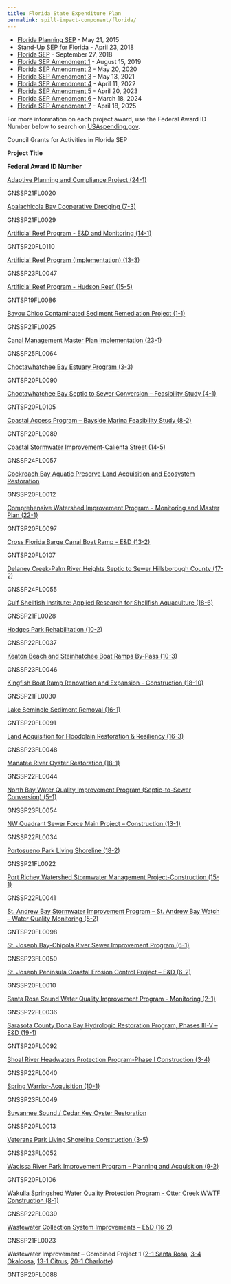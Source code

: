 ```yaml
---
title: Florida State Expenditure Plan
permalink: spill-impact-component/florida/
---
```


- [Florida Planning SEP](/uploads/Florida%20PSEP%20Final_1.pdf) - May 21, 2015
- [Stand-Up SEP for Florida](/uploads/FL%20SSEP_508Compliance-ba_1%20Final.pdf) - April 23, 2018
- [Florida SEP](/uploads/Florida_SEP_FINAL_508_Compliant.pdf) - September 27, 2018
- [Florida SEP Amendment 1](/uploads/FL%20SEP%20Amendment%201%20REVISED%20-%20Gulf%20Consortium_508_comp_0.pdf) - August 15, 2019
- [Florida SEP Amendment 2](/uploads/FL_SEP_Amendment2-GulfConsortium-R3-wTables_508_Table_2_Correct.pdf) - May 20, 2020
- [Florida SEP Amendment 3](/uploads/SEP_FL_Amendment_%233_with%20table.pdf) - May 13, 2021
- [Florida SEP Amendment 4](/uploads/FL_SEP_Amendment%204%20-%20Gulf%20Consortium%20Final_508%20compliant.pdf) - April 11, 2022
- [Florida SEP Amendment 5](/uploads/FL_SEP%20Amendment%205%20-508_0.pdf) - April 20, 2023
- [Florida SEP Amendment 6](/uploads/FL_SEP_Amendment_6_Final__0.pdf) - March 18, 2024
- [Florida SEP Amendment 7](/uploads/SEP%20Amendment%207%20-%20Gulf%20Consortium%20-%20Final%20-%20with%20tables%20-%20April%202025.pdf) - April 18, 2025

For more information on each project award, use the Federal Award ID Number below to search on [USAspending.gov](https://www.usaspending.gov/search/?hash=d0cede4de5827d24bbd9d27076bf18f2).

Council Grants for Activities in Florida SEP

**Project Title**

**Federal Award ID Number**

[Adaptive Planning and Compliance Project (24-1)](/uploads/FL_SEP_Amendment2-GulfConsortium-R3-wTables_508_Table_2_Correct.pdf#page=5)

GNSSP21FL0020

[Apalachicola Bay Cooperative Dredging (7-3)](/uploads/Florida_SEP_FINAL_508_Compliant.pdf#page=162)

GNSSP21FL0029

[Artificial Reef Program - E&D and Monitoring (14-1)](/uploads/Florida_SEP_FINAL_508_Compliant.pdf#page=288)

GNTSP20FL0110

[Artificial Reef Program (Implementation) (13-3)](/uploads/Florida_SEP_FINAL_508_Compliant.pdf#page=276)

GNSSP23FL0047

[Artificial Reef Program - Hudson Reef (15-5)](/uploads/Florida_SEP_FINAL_508_Compliant.pdf#page=338)

GNTSP19FL0086

[Bayou Chico Contaminated Sediment Remediation Project (1-1)](/uploads/Florida_SEP_FINAL_508_Compliant.pdf#page=65)

GNSSP21FL0025

[Canal Management Master Plan Implementation (23-1)](/uploads/Florida_SEP_FINAL_508_Compliant.pdf#page=468)

GNSSP25FL0064

[Choctawhatchee Bay Estuary Program (3-3)](/uploads/Florida_SEP_FINAL_508_Compliant.pdf#page=92)

GNTSP20FL0090

[Choctawhatchee Bay Septic to Sewer Conversion – Feasibility Study (4-1)](/uploads/Florida_SEP_FINAL_508_Compliant.pdf#page=111)

GNTSP20FL0105

[Coastal Access Program – Bayside Marina Feasibility Study (8-2)](/uploads/Florida_SEP_FINAL_508_Compliant.pdf#page=176)

GNTSP20FL0089

[Coastal Stormwater Improvement-Calienta Street (14-5)](/uploads/Florida_SEP_FINAL_508_Compliant.pdf#page=313)

GNSSP24FL0057

[Cockroach Bay Aquatic Preserve Land Acquisition and Ecosystem Restoration](/uploads/Florida_SEP_FINAL_508_Compliant.pdf#page=383)

GNSSP20FL0012

[Comprehensive Watershed Improvement Program - Monitoring and Master Plan (22-1)](/uploads/Florida_SEP_FINAL_508_Compliant.pdf#page=461)

GNTSP20FL0097

[Cross Florida Barge Canal Boat Ramp - E&D (13-2)](/uploads/Florida_SEP_FINAL_508_Compliant.pdf#page=270)

GNTSP20FL0107

[Delaney Creek-Palm River Heights Septic to Sewer Hillsborough County (17-2)](/uploads/Florida_SEP_FINAL_508_Compliant.pdf#page=388)

GNSSP24FL0055

[Gulf Shellfish Institute: Applied Research for Shellfish Aquaculture (18-6)](/uploads/Florida_SEP_FINAL_508_Compliant.pdf#page=419)

GNSSP21FL0028

[Hodges Park Rehabilitation (10-2)](/uploads/SEP_FL_Amendment_%233_with%20table.pdf#page=11)

GNSSP22FL0037

[Keaton Beach and Steinhatchee Boat Ramps By-Pass (10-3)](/uploads/SEP_FL_Amendment_%233_with%20table.pdf#page=18)

GNSSP23FL0046

[Kingfish Boat Ramp Renovation and Expansion - Construction (18-10)](/uploads/FL%20SEP%20Amendment%201%20REVISED%20-%20Gulf%20Consortium_508_comp_0.pdf#page=4)

GNSSP21FL0030

[Lake Seminole Sediment Removal (16-1)](/uploads/Florida_SEP_FINAL_508_Compliant.pdf#page=359)

GNTSP20FL0091

[Land Acquisition for Floodplain Restoration & Resiliency (16-3)](/uploads/Florida_SEP_FINAL_508_Compliant.pdf#page=369)

GNSSP23FL0048

[Manatee River Oyster Restoration (18-1)](/uploads/Florida_SEP_FINAL_508_Compliant.pdf#page=393)

GNSSP22FL0044

[North Bay Water Quality Improvement Program (Septic-to-Sewer Conversion) (5-1)](/uploads/Florida_SEP_FINAL_508_Compliant.pdf#page=118)

GNSSP23FL0054

[NW Quadrant Sewer Force Main Project – Construction (13-1)](/uploads/Florida_SEP_FINAL_508_Compliant.pdf#page=264)

GNSSP22FL0034

[Portosueno Park Living Shoreline (18-2)](/uploads/Florida_SEP_FINAL_508_Compliant.pdf#page=401)

GNSSP21FL0022

[Port Richey Watershed Stormwater Management Project-Construction (15-1)](/uploads/Florida_SEP_FINAL_508_Compliant.pdf#page=318)

GNSSP22FL0041

[St. Andrew Bay Stormwater Improvement Program – St. Andrew Bay Watch – Water Quality Monitoring (5-2)](/uploads/Florida_SEP_FINAL_508_Compliant.pdf#page=125)

GNTSP20FL0098

[St. Joseph Bay-Chipola River Sewer Improvement Program (6-1)](/uploads/Florida_SEP_FINAL_508_Compliant.pdf#page=131)

GNSSP23FL0050

[St. Joseph Peninsula Coastal Erosion Control Project – E&D (6-2)](/uploads/Florida_SEP_FINAL_508_Compliant.pdf#page=139)

GNSSP20FL0010

[Santa Rosa Sound Water Quality Improvement Program - Monitoring (2-1)](/uploads/Florida_SEP_FINAL_508_Compliant.pdf#page=73)

GNSSP22FL0036

[Sarasota County Dona Bay Hydrologic Restoration Program, Phases III-V – E&D (19-1)](/uploads/Florida_SEP_FINAL_508_Compliant.pdf#page=439)

GNTSP20FL0092

[Shoal River Headwaters Protection Program-Phase I Construction (3-4)](/uploads/Florida_SEP_FINAL_508_Compliant.pdf#page=97)

GNSSP22FL0040

[Spring Warrior-Acquisition (10-1)](/uploads/SEP_FL_Amendment_%233_with%20table.pdf#page=5)

GNSSP23FL0049

[Suwannee Sound / Cedar Key Oyster Restoration](/uploads/Florida_SEP_FINAL_508_Compliant.pdf#page=250)

GNSSP20FL0013

[Veterans Park Living Shoreline Construction (3-5)](/uploads/Florida_SEP_FINAL_508_Compliant.pdf#page=105)

GNSSP23FL0052

[Wacissa River Park Improvement Program – Planning and Acquisition (9-2)](/uploads/Florida_SEP_FINAL_508_Compliant.pdf#page=195)

GNTSP20FL0106

[Wakulla Springshed Water Quality Protection Program - Otter Creek WWTF Construction (8-1)](/uploads/Florida_SEP_FINAL_508_Compliant.pdf#page=168)

GNSSP22FL0039

[Wastewater Collection System Improvements – E&D (16-2)](/uploads/Florida_SEP_FINAL_508_Compliant.pdf#page=364)

GNSSP21FL0023

Wastewater Improvement – Combined Project 1 ([2-1 Santa Rosa](/uploads/Florida_SEP_FINAL_508_Compliant.pdf#page=73), [3-4 Okaloosa](/uploads/Florida_SEP_FINAL_508_Compliant.pdf#page=97), [13-1 Citrus](/uploads/Florida_SEP_FINAL_508_Compliant.pdf#page=264), [20-1 Charlotte](/uploads/Florida_SEP_FINAL_508_Compliant.pdf#page=447))

GNTSP20FL0088
